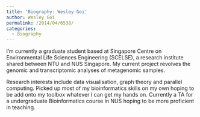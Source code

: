 ```yaml
---
title: 'Biography: Wesley Goi'
author: Wesley Goi
permalink: /2014/04/6538/
categories:
  - Biography
---
```

I&#8217;m currently a graduate student based at Singapore Centre on Environmental Life Sciences Engineering (SCELSE), a research institute shared between NTU and NUS Singapore. My current project revolves the genomic and transcriptomic analyses of metagenomic samples.

Research interests include data visualisation, graph theory and parallel computing. Picked up most of my bioinformatics skills on my own hoping to be add onto my toolbox whatever I can get my hands on. Currently a TA for a undergraduate Bioinformatics course in NUS hoping to be more proficient in teaching.
